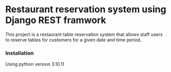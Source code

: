 # Restaurant reservation system using Django REST framwork

This project is a restaurant table reservation system that allows staff users to reserve tables for customers for a given date and time period.

### Installation
Using python version 3.10.11
